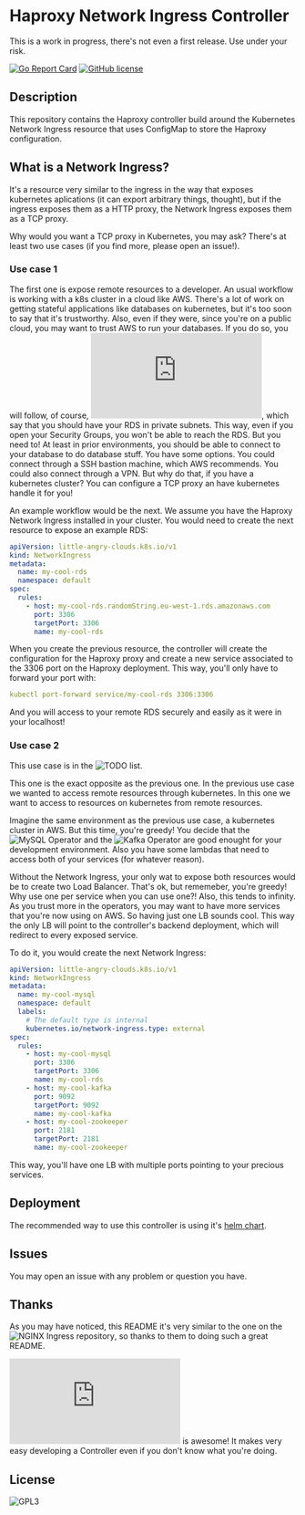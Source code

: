 # Haproxy Network Ingress Controller
This is a work in progress, there's not even a first release. Use under your risk.

[![Go Report Card](https://goreportcard.com/badge/github.com/little-angry-clouds/haproxy-network-ingress)](https://goreportcard.com/report/github.com/little-angry-clouds/haproxy-network-ingress)
[![GitHub license](https://img.shields.io/github/license/little-angry-clouds/haproxy-network-ingress.svg)](https://github.com/little-angry-clouds/haproxy-network-ingress/blob/master/LICENSE)

## Description
This repository contains the Haproxy controller build around the Kubernetes
Network Ingress resource that uses ConfigMap to store the Haproxy configuration.

## What is a Network Ingress?
It's a resource very similar to the ingress in the way
that exposes kubernetes aplications (it can export arbitrary things, thought),
but if the ingress exposes them as a HTTP proxy, the Network Ingress exposes
them as a TCP proxy.

Why would you want a TCP proxy in Kubernetes, you may ask? There's at least two
use cases (if you find more, please open an issue!).

### Use case 1
The first one is expose remote resources to a developer. An usual
workflow is working with a k8s cluster in a cloud like AWS. There's a lot of
work on getting stateful applications like databases on kubernetes, but it's
too soon to say that it's trustworthy. Also, even if they were, since you're on
a public cloud, you may want to trust AWS to run your databases. If you do so,
you will follow, of course, ![their security
recomendations](https://docs.aws.amazon.com/vpc/latest/userguide/VPC_Scenario2.html),
which say that you should have your RDS in private subnets. This way, even if
you open your Security Groups, you won't be able to reach the RDS. But you need
to! At least in prior environments, you should be able to connect to your
database to do database stuff. You have some options. You could connect through
a SSH bastion machine, which AWS recommends. You could also connect through a
VPN. But why do that, if you have a kubernetes cluster? You can configure a TCP
proxy an have kubernetes handle it for you!

An example workflow would be the next. We assume you have the Haproxy Network
Ingress installed in your cluster. You would need to create the next resource to
expose an example RDS:

``` yaml
apiVersion: little-angry-clouds.k8s.io/v1
kind: NetworkIngress
metadata:
  name: my-cool-rds
  namespace: default
spec:
  rules:
    - host: my-cool-rds.randomString.eu-west-1.rds.amazonaws.com
      port: 3306
      targetPort: 3306
      name: my-cool-rds
```

When you create the previous resource, the controller will create the
configuration for the Haproxy proxy and create a new service associated to the
3306 port on the Haproxy deployment. This way, you'll only have to forward your
port with:

``` yaml
kubectl port-forward service/my-cool-rds 3306:3306
```

And you will access to your remote RDS securely and easily as it were in your
localhost!

### Use case 2
This use case is in the ![TODO
list](https://github.com/little-angry-clouds/haproxy-network-ingress/issues/15).

This one is the exact opposite as the previous one. In the previous use case
we wanted to access remote resources through kubernetes. In this one we want to
access to resources on kubernetes from remote resources.

Imagine the same environment as the previous use case, a kubernetes cluster in
AWS. But this time, you're greedy! You decide that the ![MySQL
Operator](https://github.com/oracle/mysql-operator) and the ![Kafka
Operator](https://github.com/banzaicloud/kafka-operator) are good enought for
your development environment. Also you have some lambdas that need to access
both of your services (for whatever reason).

Without the Network Ingress, your only wat to expose both resources would be to
create two Load Balancer. That's ok, but rememeber, you're greedy! Why use one
per service when you can use one?! Also, this tends to infinity. As you trust
more in the operators, you may want to have more services that you're now using
on AWS. So having just one LB sounds cool. This way the only LB will point to
the controller's backend deployment, which will redirect to every exposed
service.

To do it, you would create the next Network Ingress:

``` yaml
apiVersion: little-angry-clouds.k8s.io/v1
kind: NetworkIngress
metadata:
  name: my-cool-mysql
  namespace: default
  labels:
    # The default type is internal
    kubernetes.io/network-ingress.type: external
spec:
  rules:
    - host: my-cool-mysql
      port: 3306
      targetPort: 3306
      name: my-cool-rds
    - host: my-cool-kafka
      port: 9092
      targetPort: 9092
      name: my-cool-kafka
    - host: my-cool-zookeeper
      port: 2181
      targetPort: 2181
      name: my-cool-zookeeper
```

This way, you'll have one LB with multiple ports pointing to your precious services.

## Deployment

The recommended way to use this controller is using it's [helm
chart](https://github.com/little-angry-clouds/charts/tree/master/haproxy-network-ingress).

## Issues
You may open an issue with any problem or question you have.

## Thanks
As you may have noticed, this README it's very similar to the one on the ![NGINX
Ingress repository](https://github.com/kubernetes/ingress-nginx), so thanks to
them to doing such a great README.

![The kubebuilder
book](https://kubebuilder.io/cronjob-tutorial/cronjob-tutorial.html) is awesome!
It makes very easy developing a Controller even if you don't know what you're doing.

## License
![GPL3](LICENSE)
